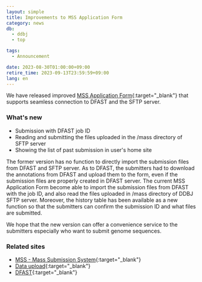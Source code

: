 ```yaml
---
layout: simple
title: Improvements to MSS Application Form
category: news
db:
  - ddbj
  - top

tags:
  - Announcement

date: 2023-08-30T01:00:00+09:00
retire_time: 2023-09-13T23:59:59+09:00
lang: en
---
```


We have released improved [MSS Application Form](https://mss.ddbj.nig.ac.jp/){:target="_blank"} that supports seamless connection to DFAST and the SFTP server.

### What's new
* Submission with DFAST job ID
* Reading and submitting the files uploaded in the /mass directory of SFTP server
* Showing the list of past submission in user's home site

The former version has no function to directly import the submission files from DFAST and SFTP server. As to DFAST, the submitters had to download the annotations from DFAST and upload them to the form, even if the submission files are properly created in DFAST server. The current MSS Application Form become able to import the submission files from DFAST with the job ID, and also read the files uploaded in /mass directory of DDBJ SFTP server. Moreover, the history table has been available as a new function so that the submitters can confirm the submission ID and what files are submitted.

We hope that the new version can offer a convenience service to the submitters especially who want to submit genome sequences.

### Related sites
* [MSS - Mass Submission System](/ddbj/mss-e.html){:target="_blank"}
* [Data upload](/upload-e.html){:target="_blank"}
* [DFAST](https://dfast.ddbj.nig.ac.jp/){:target="_blank"}
